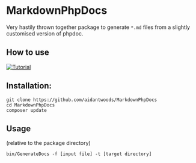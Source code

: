 # MarkdownPhpDocs

Very hastily thrown together package to generate `*.md` files from a slightly
customised version of phpdoc.

## How to use
[![Tutorial](https://img.youtube.com/vi/I8dMcq259h8/0.jpg)](https://www.youtube.com/watch?v=I8dMcq259h8)

## Installation:
```
git clone https://github.com/aidantwoods/MarkdownPhpDocs
cd MarkdownPhpDocs
composer update
```

## Usage
(relative to the package directory)
```
bin/GenerateDocs -f [input file] -t [target directory]
```